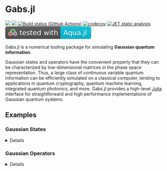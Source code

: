 # Gabs.jl

[![](https://img.shields.io/badge/docs-stable-blue.svg)](https://apkille.github.io/Gabs.jl/stable)
[![](https://img.shields.io/badge/docs-dev-lightblue.svg)](https://apkille.github.io/Gabs.jl/dev)
[![Build status (Github Actions)](https://github.com/apkille/Gabs.jl/workflows/CI/badge.svg)](https://github.com/apkille/Gabs.jl/actions)
[![codecov](https://codecov.io/github/apkille/Gabs.jl/graph/badge.svg?token=JWMOD4FY6P)](https://codecov.io/github/apkille/Gabs.jl)
[![JET static analysis](https://img.shields.io/badge/%F0%9F%9B%A9%EF%B8%8F_tested_with-JET.jl-233f9a)](https://github.com/aviatesk/JET.jl)
[![Aqua QA](https://raw.githubusercontent.com/JuliaTesting/Aqua.jl/master/badge.svg)](https://github.com/JuliaTesting/Aqua.jl)

Gabs.jl is a numerical tooling package for simulating **Gaussian quantum information**.

Gaussian states and operators have the convenient property that they can be
characterized by low-dimensional matrices in the phase space representation.
Thus, a large class of continuous variable quantum information can be efficiently
simulated on a classical computer, lending to applications in quantum cryptography, quantum machine learning, integrated quantum photonics, and more. Gabs.jl provides a high-level [Julia](https://julialang.org) interface for straightforward and high performance implementations of Gaussian quantum systems.

## Examples
### Gaussian States

<details>
 <summaryClick me! ></summary>
<p>

A wide variety of predefined methods to create a specific instance of the [`GaussianState`](https://apkille.github.io/Gabs.jl/dev/API/#Gabs.GaussianState) type are available. For a full description of the API for Gaussian states, see the [State Zoo section](https://apkille.github.io/Gabs.jl/dev/zoos/#State-Zoo) of the documentation. Let's see a few well-known examples:

```julia
julia> using Gabs

julia> s1 = vacuumstate()
GaussianState for 1 mode.
mean: 2-element Vector{Float64}:
 0.0
 0.0
covariance: 2×2 Matrix{Float64}:
 1.0  0.0
 0.0  1.0

julia> s2 = coherentstate(rand(ComplexF64))
GaussianState for 1 mode.
mean: 2-element Vector{Float64}:
 1.1000447533324929
 0.38900397266196973
covariance: 2×2 Matrix{Float64}:
 1.0  0.0
 0.0  1.0

julia> s3 = squeezedstate(rand(Float64), rand(Float64))
GaussianState for 1 mode.
mean: 2-element Vector{Float64}:
 0.0
 0.0
covariance: 2×2 Matrix{Float64}:
 0.414711   0.0537585
 0.0537585  0.609798
```

Tensor products of Gaussian states are called with `⊗` or `tensor`:

```julia
julia> tp = s1 ⊗ s2 ⊗ s3
GaussianState for 3 modes.
mean: 6-element Vector{Float64}:
 0.0
 0.0
 1.1000447533324929
 0.38900397266196973
 0.0
 0.0
covariance: 6×6 Matrix{Float64}:
 1.0  0.0  0.0  0.0  0.0        0.0
 0.0  1.0  0.0  0.0  0.0        0.0
 0.0  0.0  1.0  0.0  0.0        0.0
 0.0  0.0  0.0  1.0  0.0        0.0
 0.0  0.0  0.0  0.0  0.414711   0.0537585
 0.0  0.0  0.0  0.0  0.0537585  0.609798
```

Partial traces of Gaussian states are called with `ptrace`:

```julia
julia> ptrace(tp, [1, 3])
GaussianState for 2 modes.
mean: 4-element Vector{Float64}:
 0.0
 0.0
 0.0
 0.0
covariance: 4×4 Matrix{Float64}:
 1.0  0.0  0.0        0.0
 0.0  1.0  0.0        0.0
 0.0  0.0  0.414711   0.0537585
 0.0  0.0  0.0537585  0.609798
```
</p>
</details>

### Gaussian Operators

<details>
 <summaryClick me! ></summary>
<p>

Gabs.jl contains many predefined methods to create instances of [`GaussianUnitary`](https://apkille.github.io/Gabs.jl/dev/API/#Gabs.GaussianUnitary) and [`GaussianChannel`](https://apkille.github.io/Gabs.jl/dev/API/#Gabs.GaussianChannel) types. For a full description of the API for Gaussian operators, see the [Operator Zoo section](https://apkille.github.io/Gabs.jl/dev/zoos/#Operator-Zoo) of the documentation. Let's see a few well-known examples:

```julia
julia> using Gabs

julia> un = displace(rand(ComplexF64))
GaussianUnitary for 1 mode.
displacement: 2-element Vector{Float64}:
 1.0165172806010776
 0.6534135749806397
symplectic: 2×2 Matrix{Float64}:
 1.0  0.0
 0.0  1.0

julia> ch = amplifier(rand(Float64), rand(Int64))
GaussianChannel for 1 mode.
displacement: 2-element Vector{Float64}:
 0.0
 0.0
transform: 2×2 Matrix{Float64}:
 1.49009  0.0
 0.0      1.49009
noise: 2×2 Matrix{Float64}:
 1.03156e19  0.0
 0.0         1.03156e19
```

Applications of these operators on states can be called in-place with `apply!` and out-of-place with `*`:

```julia
julia> s = vacuumstate();

julia> apply!(s, un); s
GaussianState for 1 mode.
mean: 2-element Vector{Float64}:
 1.0165172806010776
 0.6534135749806397
covariance: 2×2 Matrix{Float64}:
 1.0  0.0
 0.0  1.0

julia> tp = (ch ⊗ ch ⊗ ch) * (s ⊗ s ⊗ s)
GaussianState for 3 modes.
mean: 6-element Vector{Float64}:
 1.039294184970358
 3.583714987592534
 1.039294184970358
 3.583714987592534
 1.039294184970358
 3.583714987592534
covariance: 6×6 Matrix{Float64}:
 1.03156e19  0.0         0.0         0.0         0.0         0.0
 0.0         1.03156e19  0.0         0.0         0.0         0.0
 0.0         0.0         1.03156e19  0.0         0.0         0.0
 0.0         0.0         0.0         1.03156e19  0.0         0.0
 0.0         0.0         0.0         0.0         1.03156e19  0.0
 0.0         0.0         0.0         0.0         0.0         1.03156e19
```
</p>
</details>
